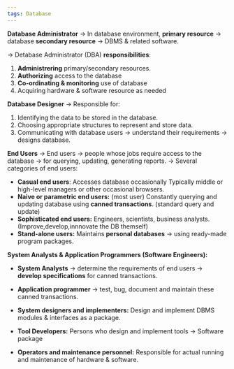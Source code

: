 ```yaml
---
tags: Database
---
```

**Database Administrator**
-> In database environment, **primary resource** -> database **secondary resource** -> DBMS & related software.

-> Detabase Administrator (DBA) **responsibilities**:
1) **Administrering** primary/secondary resources.
2) **Authorizing** access to the database
3) **Co-ordinating & monitoring** use of database
4) Acquiring hardware & software resource as needed

**Database Designer**
-> Responsible for:
1) Identifying the data to be stored in the database.
2) Choosing appropriate structures to represent and store data.
3) Communicating with database users -> understand their requirements -> designs database.

**End Users**
-> End users -> people whose jobs require access to the database -> for querying, updating, generating reports.
-> Several categories of end users:
+ **Casual end users**: Accesses database occasionally
	Typically middle or high-level managers or other occasional browsers.
+ **Naive or parametric end users:** (most user)
	Constantly querying and updating database using **canned transactions**. (standard query and update)
+ **Sophisticated end users:**
	Engineers, scientists, business analysts. (Improve,develop,innnovate the DB themself) 
+ **Stand-alone users:** 
	Maintains **personal databases** -> using ready-made program packages. 

**System Analysts & Application Programmers (Software Engineers):**
+ **System Analysts** -> determine the requirements of end users -> **develop specifications** for canned transactions.
+ **Application programmer** -> test, bug, document and maintain these canned transactions.

+ **System designers and implementers:** Design and implement DBMS modules & interfaces as a package.
+ **Tool Developers:** Persons who design and implement tools -> Software package
+ **Operators and maintenance personnel:** Responsible for actual running and maintenance of hardware & software.
